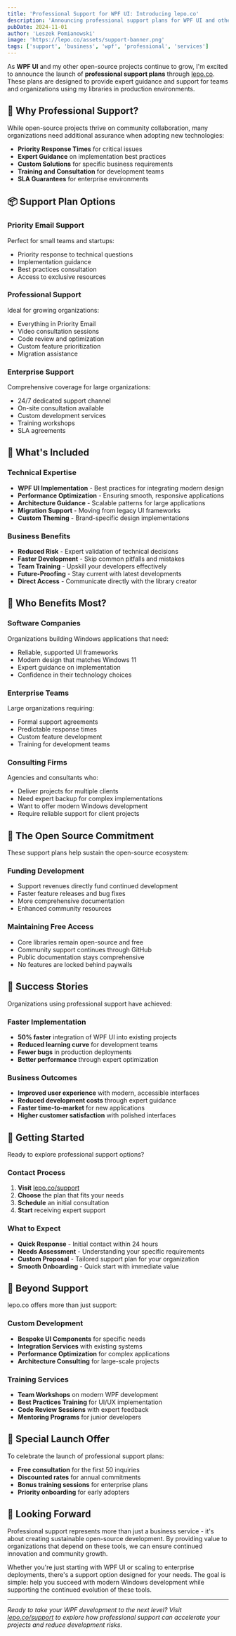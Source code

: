 ```yaml
---
title: 'Professional Support for WPF UI: Introducing lepo.co'
description: 'Announcing professional support plans for WPF UI and other projects through lepo.co - from priority email support to dedicated assistance.'
pubDate: 2024-11-01
author: 'Leszek Pomianowski'
image: 'https://lepo.co/assets/support-banner.png'
tags: ['support', 'business', 'wpf', 'professional', 'services']
---
```


As **WPF UI** and my other open-source projects continue to grow, I'm excited to announce the launch of **professional support plans** through [lepo.co](https://lepo.co/support). These plans are designed to provide expert guidance and support for teams and organizations using my libraries in production environments.

## 🎯 Why Professional Support?

While open-source projects thrive on community collaboration, many organizations need additional assurance when adopting new technologies:

- **Priority Response Times** for critical issues
- **Expert Guidance** on implementation best practices  
- **Custom Solutions** for specific business requirements
- **Training and Consultation** for development teams
- **SLA Guarantees** for enterprise environments

## 📦 Support Plan Options

### Priority Email Support
Perfect for small teams and startups:
- Priority response to technical questions
- Implementation guidance
- Best practices consultation
- Access to exclusive resources

### Professional Support
Ideal for growing organizations:
- Everything in Priority Email
- Video consultation sessions
- Code review and optimization
- Custom feature prioritization
- Migration assistance

### Enterprise Support
Comprehensive coverage for large organizations:
- 24/7 dedicated support channel
- On-site consultation available
- Custom development services
- Training workshops
- SLA agreements

## 🚀 What's Included

### Technical Expertise
- **WPF UI Implementation** - Best practices for integrating modern design
- **Performance Optimization** - Ensuring smooth, responsive applications
- **Architecture Guidance** - Scalable patterns for large applications
- **Migration Support** - Moving from legacy UI frameworks
- **Custom Theming** - Brand-specific design implementations

### Business Benefits
- **Reduced Risk** - Expert validation of technical decisions
- **Faster Development** - Skip common pitfalls and mistakes
- **Team Training** - Upskill your developers effectively
- **Future-Proofing** - Stay current with latest developments
- **Direct Access** - Communicate directly with the library creator

## 💼 Who Benefits Most?

### Software Companies
Organizations building Windows applications that need:
- Reliable, supported UI frameworks
- Modern design that matches Windows 11
- Expert guidance on implementation
- Confidence in their technology choices

### Enterprise Teams
Large organizations requiring:
- Formal support agreements
- Predictable response times
- Custom feature development
- Training for development teams

### Consulting Firms
Agencies and consultants who:
- Deliver projects for multiple clients
- Need expert backup for complex implementations
- Want to offer modern Windows development
- Require reliable support for client projects

## 🌟 The Open Source Commitment

These support plans help sustain the open-source ecosystem:

### Funding Development
- Support revenues directly fund continued development
- Faster feature releases and bug fixes
- More comprehensive documentation
- Enhanced community resources

### Maintaining Free Access
- Core libraries remain open-source and free
- Community support continues through GitHub
- Public documentation stays comprehensive
- No features are locked behind paywalls

## 🔧 Success Stories

Organizations using professional support have achieved:

### Faster Implementation
- **50% faster** integration of WPF UI into existing projects
- **Reduced learning curve** for development teams
- **Fewer bugs** in production deployments
- **Better performance** through expert optimization

### Business Outcomes
- **Improved user experience** with modern, accessible interfaces
- **Reduced development costs** through expert guidance
- **Faster time-to-market** for new applications
- **Higher customer satisfaction** with polished interfaces

## 🚀 Getting Started

Ready to explore professional support options?

### Contact Process
1. **Visit** [lepo.co/support](https://lepo.co/support)
2. **Choose** the plan that fits your needs
3. **Schedule** an initial consultation
4. **Start** receiving expert support

### What to Expect
- **Quick Response** - Initial contact within 24 hours
- **Needs Assessment** - Understanding your specific requirements
- **Custom Proposal** - Tailored support plan for your organization
- **Smooth Onboarding** - Quick start with immediate value

## 🤝 Beyond Support

lepo.co offers more than just support:

### Custom Development
- **Bespoke UI Components** for specific needs
- **Integration Services** with existing systems
- **Performance Optimization** for complex applications
- **Architecture Consulting** for large-scale projects

### Training Services
- **Team Workshops** on modern WPF development
- **Best Practices Training** for UI/UX implementation
- **Code Review Sessions** with expert feedback
- **Mentoring Programs** for junior developers

## 🎉 Special Launch Offer

To celebrate the launch of professional support plans:

- **Free consultation** for the first 50 inquiries
- **Discounted rates** for annual commitments
- **Bonus training sessions** for enterprise plans
- **Priority onboarding** for early adopters

## 💭 Looking Forward

Professional support represents more than just a business service - it's about creating sustainable open-source development. By providing value to organizations that depend on these tools, we can ensure continued innovation and community growth.

Whether you're just starting with WPF UI or scaling to enterprise deployments, there's a support option designed for your needs. The goal is simple: help you succeed with modern Windows development while supporting the continued evolution of these tools.

---

*Ready to take your WPF development to the next level? Visit [lepo.co/support](https://lepo.co/support) to explore how professional support can accelerate your projects and reduce development risks.*
